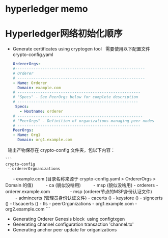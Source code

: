 # hyperledger memo

# Hyperledger网络初始化顺序
 - Generate certificates using cryptogen tool
   需要使用以下配置文件 crypto-config.yaml
   ```yaml
   OrdererOrgs:
   #---------------------------------------------------------
   # Orderer
   # --------------------------------------------------------
   - Name: Orderer
     Domain: example.com
   # ------------------------------------------------------
   # "Specs" - See PeerOrgs below for complete description
   # -----------------------------------------------------
    Specs:
      - Hostname: orderer
   # -------------------------------------------------------
   # "PeerOrgs" - Definition of organizations managing peer nodes
   # ------------------------------------------------------
   PeerOrgs:
   - Name: Org1
     Domain: org1.example.com
   ```
   
   输出产物保存在 crypto-config 文件夹，包以下内容：
   
    ```
    crypto-config
     - ordererOrgnanizations
        - example.com (目录名称来源于 crypto-config.yaml > OrdererOrgs > Domain 的值)
          - ca (貌似没啥用)
          - msp (貌似没啥用)
          - orderers
             - orderer.example.com
                - msp (orderer节点的MSP身份认证文件)
                   - admincerts (管理员身份认证文件)
                   - cacerts ()
                   - keystore ()
                   - signcerts ()
                   - tlscacerts ()
                 - tls
      - peerOrganizations
         - org1.example.com
         - org2.example.com
     ```
 
 - Generating Orderer Genesis block  using configtxgen
 - Generating channel configuration transaction 'channel.tx'
 - Generating anchor peer update for origanizations
 
